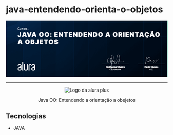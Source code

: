 # java-entendendo-orienta-o-objetos
<p align="center"> <img src="img/Certificado.png" alt="Java OO: Entendendo a orientação a obejetos"> </p>

<hr>

<p align="center"> <img src="https://github.com/MonicaHillman/aluraplus/blob/aula04/img/Logo.png?raw=true" alt="Logo da alura plus"> </p>
<p align="center">Java OO: Entendendo a orientação a obejetos</p>

## Tecnologias
* JAVA

